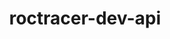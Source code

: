 ---
title: "roctracer-dev-api"
layout: cache
categories: [package, v0.20.3]
meta: {"versions": ["5.4.3"], "compilers": ["gcc@=11.1.0", "gcc@=11.4.0"], "oss": ["ubuntu20.04", "ubuntu22.04"], "platforms": ["linux"], "targets": ["x86_64_v3"], "stacks": ["e4s", "gpu-tests", "ml-linux-x86_64-rocm", "root"], "num_specs": 2, "num_specs_by_stack": {"gpu-tests": 1, "root": 2, "e4s": 1, "ml-linux-x86_64-rocm": 1}}
spec_details: [{"hash": "27hysucbwzhp3paudm36i6ebnblaaoae", "compiler": "gcc@=11.1.0", "versions": ["5.4.3"], "os": "ubuntu20.04", "platform": "linux", "target": "x86_64_v3", "variants": ["build_system=generic"], "stacks": ["gpu-tests", "root", "e4s"], "size": "-", "tarball": "https://binaries.spack.io/v0.20.3/build_cache/linux-ubuntu20.04-x86_64_v3/gcc-11.1.0/roctracer-dev-api-5.4.3/linux-ubuntu20.04-x86_64_v3-gcc-11.1.0-roctracer-dev-api-5.4.3-27hysucbwzhp3paudm36i6ebnblaaoae.spack"}, {"hash": "z3kcbewnqka2gk4mrfyp4uufw5govins", "compiler": "gcc@=11.4.0", "versions": ["5.4.3"], "os": "ubuntu22.04", "platform": "linux", "target": "x86_64_v3", "variants": ["build_system=generic"], "stacks": ["root", "ml-linux-x86_64-rocm"], "size": "-", "tarball": "https://binaries.spack.io/v0.20.3/build_cache/linux-ubuntu22.04-x86_64_v3/gcc-11.4.0/roctracer-dev-api-5.4.3/linux-ubuntu22.04-x86_64_v3-gcc-11.4.0-roctracer-dev-api-5.4.3-z3kcbewnqka2gk4mrfyp4uufw5govins.spack"}]
---